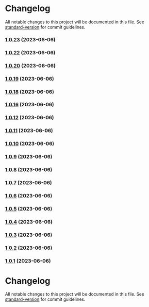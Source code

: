 # Changelog

All notable changes to this project will be documented in this file. See [standard-version](https://github.com/conventional-changelog/standard-version) for commit guidelines.

### [1.0.23](https://github.com/y-lakhdar/publish-java-package-with-maven-on-github-packages/compare/v1.0.22...v1.0.23) (2023-06-06)

### [1.0.22](https://github.com/y-lakhdar/publish-java-package-with-maven-on-github-packages/compare/v1.0.20...v1.0.22) (2023-06-06)

### [1.0.20](https://github.com/y-lakhdar/publish-java-package-with-maven-on-github-packages/compare/v1.0.19...v1.0.20) (2023-06-06)

### [1.0.19](https://github.com/y-lakhdar/publish-java-package-with-maven-on-github-packages/compare/v1.0.18...v1.0.19) (2023-06-06)

### [1.0.18](https://github.com/y-lakhdar/publish-java-package-with-maven-on-github-packages/compare/v1.0.16...v1.0.18) (2023-06-06)

### [1.0.16](https://github.com/y-lakhdar/publish-java-package-with-maven-on-github-packages/compare/v1.0.12...v1.0.16) (2023-06-06)

### [1.0.12](https://github.com/y-lakhdar/publish-java-package-with-maven-on-github-packages/compare/v1.0.11...v1.0.12) (2023-06-06)

### [1.0.11](https://github.com/y-lakhdar/publish-java-package-with-maven-on-github-packages/compare/v1.0.10...v1.0.11) (2023-06-06)

### [1.0.10](https://github.com/y-lakhdar/publish-java-package-with-maven-on-github-packages/compare/v1.0.9...v1.0.10) (2023-06-06)

### [1.0.9](https://github.com/y-lakhdar/publish-java-package-with-maven-on-github-packages/compare/v1.0.8...v1.0.9) (2023-06-06)

### [1.0.8](https://github.com/y-lakhdar/publish-java-package-with-maven-on-github-packages/compare/v1.0.7...v1.0.8) (2023-06-06)

### [1.0.7](https://github.com/y-lakhdar/publish-java-package-with-maven-on-github-packages/compare/v1.0.6...v1.0.7) (2023-06-06)

### [1.0.6](https://github.com/y-lakhdar/publish-java-package-with-maven-on-github-packages/compare/v1.0.5...v1.0.6) (2023-06-06)

### [1.0.5](https://github.com/y-lakhdar/publish-java-package-with-maven-on-github-packages/compare/v1.0.4...v1.0.5) (2023-06-06)

### [1.0.4](https://github.com/y-lakhdar/publish-java-package-with-maven-on-github-packages/compare/v1.0.3...v1.0.4) (2023-06-06)

### [1.0.3](https://github.com/y-lakhdar/publish-java-package-with-maven-on-github-packages/compare/v1.0.2...v1.0.3) (2023-06-06)

### [1.0.2](https://github.com/y-lakhdar/publish-java-package-with-maven-on-github-packages/compare/v1.0.1...v1.0.2) (2023-06-06)

### [1.0.1](https://github.com/y-lakhdar/publish-java-package-with-maven-on-github-packages/compare/v1.0.0...v1.0.1) (2023-06-06)

# Changelog

All notable changes to this project will be documented in this file. See [standard-version](https://github.com/conventional-changelog/standard-version) for commit guidelines.
